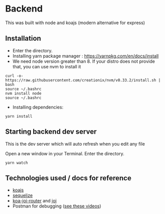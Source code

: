 # Backend

This was built with node and koajs (modern alternative for express)

## Installation

- Enter the directory.
- Installing yarn package manager : https://yarnpkg.com/en/docs/install
- We need node version greater than 8. If your distro does not provide that, you can use nvm to install it
```
curl -o- https://raw.githubusercontent.com/creationix/nvm/v0.33.2/install.sh | bash
source ~/.bashrc
nvm install node
source ~/.bashrc
```
- Installing dependencies:
```
yarn install
```

## Starting backend dev server

This is the dev server which will auto refresh when you edit any file

Open a new window in your Terminal.
Enter the directory.
```
yarn watch
```

## Technologies used / docs for reference
- [koajs](http://koajs.com/)
- [sequelize](http://docs.sequelizejs.com/)
- [koa-joi-router](https://github.com/koajs/joi-router) and [joi](https://github.com/hapijs/joi)
- Postman for debugging ([see these videos](https://www.getpostman.com/support))
